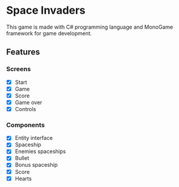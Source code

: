 # Space Invaders

This game is made with C# programming language and MonoGame framework for game development.

## Features

### Screens

- [x] Start
- [x] Game
- [x] Score
- [x] Game over
- [x] Controls

### Components

- [x] Entity interface
- [x] Spaceship
- [x] Enemies spaceships
- [x] Bullet
- [x] Bonus spaceship
- [x] Score
- [x] Hearts
